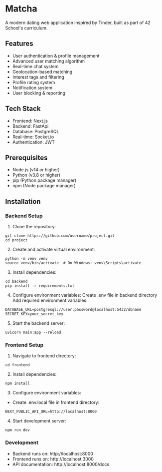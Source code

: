 # Matcha

A modern dating web application inspired by Tinder, built as part of 42 School's curriculum.

## Features

- User authentication & profile management
- Advanced user matching algorithm
- Real-time chat system
- Geolocation-based matching
- Interest tags and filtering
- Profile rating system
- Notification system
- User blocking & reporting

## Tech Stack

- Frontend: Next.js
- Backend: FastApi
- Database: PostgreSQL
- Real-time: Socket.io
- Authentication: JWT

## Prerequisites

- Node.js (v14 or higher)
- Python (v3.8 or higher)
- pip (Python package manager)
- npm (Node package manager)

## Installation

### Backend Setup

1. Clone the repository:
```
git clone https://github.com/username/project.git
cd project
```

2. Create and activate virtual environment:
```
python -m venv venv
source venv/bin/activate  # On Windows: venv\Scripts\activate
```
3. Install dependencies:
```
cd backend
pip install -r requirements.txt
```

4. Configure environment variables:
Create .env file in backend directory
Add required environment variables:

```
DATABASE_URL=postgresql://user:password@localhost:5432/dbname
SECRET_KEY=your_secret_key
```

5. Start the backend server:
```
uvicorn main:app --reload
```

### Frontend Setup

1. Navigate to frontend directory:
```
cd frontend
```

2. Install dependencies:
```
npm install
```

3. Configure environment variables:
- Create .env.local file in frontend directory:
```
NEXT_PUBLIC_API_URL=http://localhost:8000
```

4. Start development server:
```
npm run dev
```

### Development

- Backend runs on: http://localhost:8000
- Frontend runs on: http://localhost:3000
- API documentation: http://localhost:8000/docs
